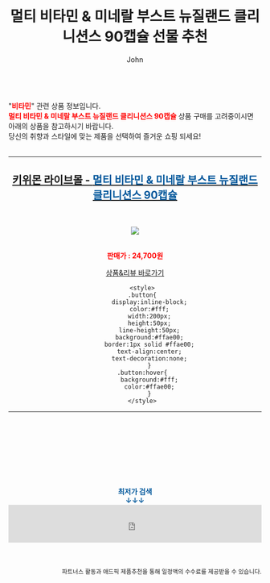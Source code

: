 ﻿---
layout: post
title:  "멀티 비타민 &amp; 미네랄 부스트 뉴질랜드 클리니션스 90캡슐 선물 추천"
author: John
categories: [ 비타민 ]
tags: [ 비타민d, 비타민c, 비타민, 비타민b, 비타민c 효능, 비타민 a, 비타민d 음식, 비타민 d 효능, 비타민 e, 비타민 b12 ]
image: https://kiwimonlive.com/web/product/medium/202208/087e4d9b0bbfdcab13b9285fc999e905.jpg 
description: "멀티 비타민 &amp; 미네랄 부스트 뉴질랜드 클리니션스 90캡슐 선물 추천 관련 상품으로 가장 고객 선호도가 높은 제품입니다."
toc: true
toc_sticky: true
---

<br>
"<b><font color='#ff0000'>비타민</font></b>" 관련 상품 정보입니다.
<br>
<b><font color='#ff0000'>멀티 비타민 &amp; 미네랄 부스트 뉴질랜드 클리니션스 90캡슐</font></b> 상품 구매를 고려중이시면 아래의 상품을 참고하시기 바랍니다.
<br>
당신의 취향과 스타일에 맞는 제품을 선택하여 즐거운 쇼핑 되세요!
<br><br>
<hr>
<p>
    
<center><h2><a href="https://nico.kr/jPbho6" target="_blank"><b>키위몬 라이브몰 - <font color='#01579B'>멀티 비타민 &amp; 미네랄 부스트 뉴질랜드 클리니션스 90캡슐</font></b></a></h2><br>

<a href="https://nico.kr/jPbho6" target="_blank"><img src="https://kiwimonlive.com/web/product/medium/202208/087e4d9b0bbfdcab13b9285fc999e905.jpg"></a><br><br>

<b><font color='#ff0000'>판매가 : 24,700원 </font></b><br>

<a href="https://nico.kr/jPbho6" target="_blank" class="button">상품&리뷰 바로가기</a><p>

        <style>
        .button{
            display:inline-block;
            color:#fff;
            width:200px;
            height:50px;
            line-height:50px;
            background:#ffae00;
            border:1px solid #ffae00;
            text-align:center;
            text-decoration:none;
            }
        .button:hover{
            background:#fff;
            color:#ffae00;
            }
        </style>

<hr>

<br><br><br><br><br><br><br>
<center><b><font color='#01579B' size='medium'>최저가 검색<br>
↓↓↓</font></b></center>
<center><iframe src="https://coupa.ng/b1Tbjx" width="100%" height="75" frameborder="0" scrolling="no" referrerpolicy="unsafe-url"></iframe></center>
<br><br>
<p>
<small>
    <div align="right">파트너스 활동과 애드픽 제품추천을 통해 일정액의 수수료를 제공받을 수 있습니다.</div>
</small>
</p>
